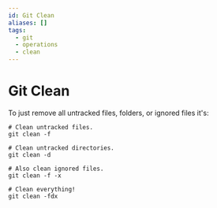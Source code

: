 ```yaml
---
id: Git Clean
aliases: []
tags:
  - git
  - operations
  - clean
---
```


# Git Clean

To just remove all untracked files, folders, or ignored files it's:

```shell
# Clean untracked files.
git clean -f

# Clean untracked directories.
git clean -d

# Also clean ignored files.
git clean -f -x

# Clean everything!
git clean -fdx
``` 